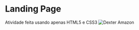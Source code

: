 # Landing Page
Atividade feita usando apenas HTML5 e CSS3 
![Dexter Amazon](https://user-images.githubusercontent.com/108549505/187258394-386cfac7-83a7-4918-bea5-ad474ca19bc4.PNG)

